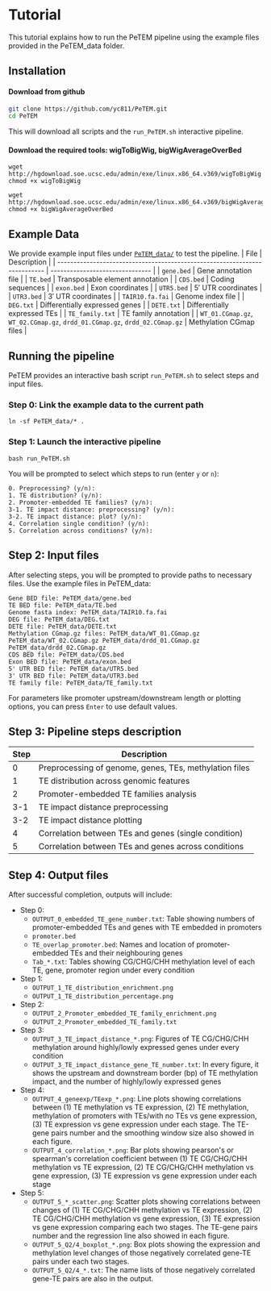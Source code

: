 # Tutorial
This tutorial explains how to run the PeTEM pipeline using the example files provided in the PeTEM_data folder.

## Installation
#### Download from github
```bash
git clone https://github.com/yc811/PeTEM.git
cd PeTEM
```
This will download all scripts and the `run_PeTEM.sh` interactive pipeline.

#### Download the required tools: wigToBigWig, bigWigAverageOverBed
```
wget http://hgdownload.soe.ucsc.edu/admin/exe/linux.x86_64.v369/wigToBigWig
chmod +x wigToBigWig

wget http://hgdownload.soe.ucsc.edu/admin/exe/linux.x86_64.v369/bigWigAverageOverBed
chmod +x bigWigAverageOverBed
```

##  Example Data
We provide example input files under [`PeTEM_data/`](PeTEM_data) to test the pipeline.
| File                                                                       | Description                     |
| -------------------------------------------------------------------------- | ------------------------------- |
| `gene.bed`                                                                 | Gene annotation file            |
| `TE.bed`                                                                   | Transposable element annotation |
| `CDS.bed`                                                                  | Coding sequences                |
| `exon.bed`                                                                 | Exon coordinates                |
| `UTR5.bed`                                                                 | 5′ UTR coordinates              |
| `UTR3.bed`                                                                 | 3′ UTR coordinates              |
| `TAIR10.fa.fai`                                                            | Genome index file               |
| `DEG.txt`                                                                  | Differentially expressed genes  |
| `DETE.txt`                                                                 | Differentially expressed TEs    |
| `TE_family.txt`                                                            | TE family annotation            |
| `WT_01.CGmap.gz`, `WT_02.CGmap.gz`, `drdd_01.CGmap.gz`, `drdd_02.CGmap.gz` | Methylation CGmap files         |


## Running the pipeline
PeTEM provides an interactive bash script `run_PeTEM.sh` to select steps and input files.

### Step 0: Link the example data to the current path
```
ln -sf PeTEM_data/* .
```

### Step 1: Launch the interactive pipeline
```
bash run_PeTEM.sh
```
You will be prompted to select which steps to run (enter `y` or `n`):
```
0. Preprocessing? (y/n):
1. TE distribution? (y/n):
2. Promoter-embedded TE families? (y/n):
3-1. TE impact distance: preprocessing? (y/n):
3-2. TE impact distance: plot? (y/n):
4. Correlation single condition? (y/n):
5. Correlation across conditions? (y/n):
```

## Step 2: Input files
After selecting steps, you will be prompted to provide paths to necessary files.
Use the example files in PeTEM_data:
```
Gene BED file: PeTEM_data/gene.bed
TE BED file: PeTEM_data/TE.bed
Genome fasta index: PeTEM_data/TAIR10.fa.fai
DEG file: PeTEM_data/DEG.txt
DETE file: PeTEM_data/DETE.txt
Methylation CGmap.gz files: PeTEM_data/WT_01.CGmap.gz PeTEM_data/WT_02.CGmap.gz PeTEM_data/drdd_01.CGmap.gz PeTEM_data/drdd_02.CGmap.gz
CDS BED file: PeTEM_data/CDS.bed
Exon BED file: PeTEM_data/exon.bed
5' UTR BED file: PeTEM_data/UTR5.bed
3' UTR BED file: PeTEM_data/UTR3.bed
TE family file: PeTEM_data/TE_family.txt
```
For parameters like promoter upstream/downstream length or plotting options, you can press `Enter` to use default values.

## Step 3: Pipeline steps description
| Step | Description                                            |
| ---- | ------------------------------------------------------ |
| 0    | Preprocessing of genome, genes, TEs, methylation files |
| 1    | TE distribution across genomic features                |
| 2    | Promoter-embedded TE families analysis                 |
| 3-1  | TE impact distance preprocessing                       |
| 3-2  | TE impact distance plotting                            |
| 4    | Correlation between TEs and genes (single condition)   |
| 5    | Correlation between TEs and genes across conditions    |

## Step 4: Output files
After successful completion, outputs will include:
* Step 0:
    * `OUTPUT_0_embedded_TE_gene_number.txt`: Table showing numbers of promoter-embedded TEs and genes with TE embedded in promoters
    * `promoter.bed`
    * `TE_overlap_promoter.bed`: Names and location of promoter-embedded TEs and their neighbouring genes
    * `Tab_*.txt`: Tables showing CG/CHG/CHH methylation level of each TE, gene, promoter region under every condition
* Step 1:
    * `OUTPUT_1_TE_distribution_enrichment.png`
    * `OUTPUT_1_TE_distribution_percentage.png`
* Step 2:
    * `OUTPUT_2_Promoter_embedded_TE_family_enrichment.png`
    * `OUTPUT_2_Promoter_embedded_TE_family.txt`
* Step 3:
    * `OUTPUT_3_TE_impact_distance_*.png`: Figures of TE CG/CHG/CHH methylation around highly/lowly expressed genes under every condition
    * `OUTPUT_3_TE_impact_distance_gene_TE_number.txt`: In every figure, it shows the upstream and downstream border (bp) of TE methylation impact, and the number of  highly/lowly expressed genes
* Step 4:
    * `OUTPUT_4_geneexp/TEexp_*.png`: Line plots showing correlations between (1) TE methylation vs TE expression, (2) TE methylation, methylation of promoters with TEs/with no TEs vs gene expression, (3) TE expression vs gene expression under each stage. The TE-gene pairs number and the smoothing window size also showed in each figure.
    * `OUTPUT_4_correlation_*.png`: Bar plots showing pearson's or spearman's correlation coefficient between (1) TE CG/CHG/CHH methylation vs TE expression, (2) TE CG/CHG/CHH methylation vs gene expression, (3) TE expression vs gene expression under each stage
* Step 5:
    * `OUTPUT_5_*_scatter.png`: Scatter plots showing correlations between changes of (1) TE CG/CHG/CHH methylation vs TE expression, (2) TE CG/CHG/CHH methylation vs gene expression, (3) TE expression vs gene expression comparing each two stages. The TE-gene pairs number and the regression line also showed in each figure.
    * `OUTPUT_5_Q2/4_boxplot_*.png`: Box plots showing the expression and methylation level changes of those negatively correlated gene-TE pairs under each two stages.
    * `OUTPUT_5_Q2/4_*.txt`: The name lists of those negatively correlated gene-TE pairs are also in the output.

